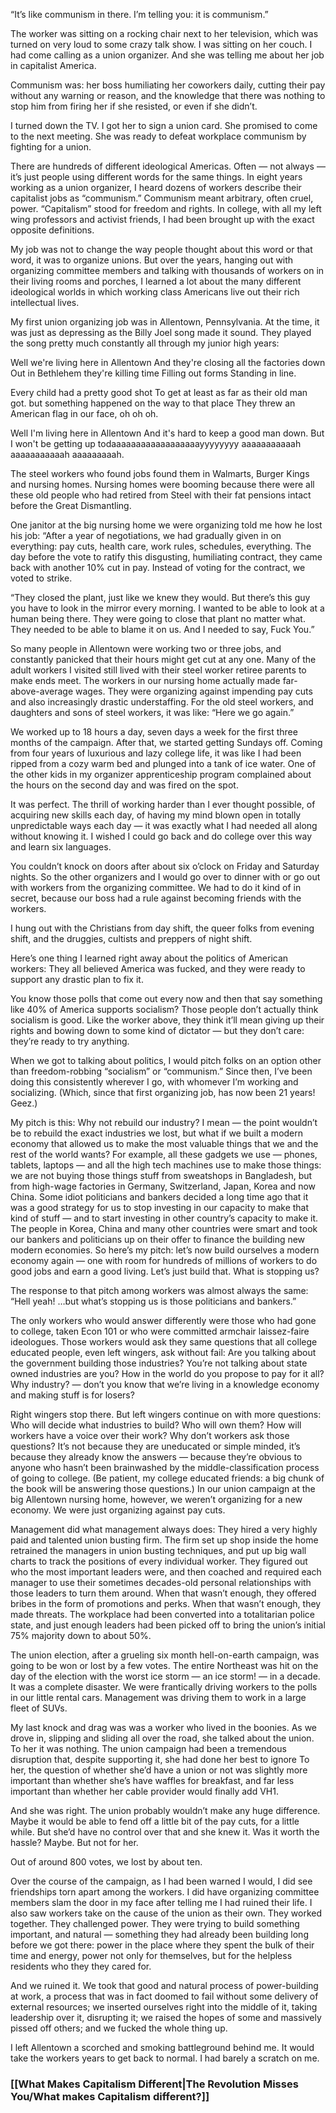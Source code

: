 “It’s like communism in there. I’m telling you: it is communism.”

The worker was sitting on a rocking chair next to her television, which was turned on very loud to some crazy talk show. I was sitting on her couch. I had come calling as a union organizer. And she was telling me about her job in capitalist America. 

Communism was: her boss humiliating her coworkers daily, cutting their pay without any warning or reason, and the knowledge that there was nothing to stop him from firing her if she resisted, or even if she didn’t. 

I turned down the TV. I got her to sign a union card. She promised to come to the next meeting. She was ready to defeat workplace communism by fighting for a union. 

There are hundreds of different ideological Americas. Often — not always — it’s just people using different words for the same things. In eight years working as a union organizer, I heard dozens of workers describe their capitalist jobs as “communism.” Communism meant arbitrary, often cruel, power. “Capitalism” stood for freedom and rights. In college, with all my left wing professors and activist friends, I had been brought up with the exact opposite definitions. 

My job was not to change the way people thought about this word or that word, it was to organize unions. But over the years, hanging out with organizing committee members and talking with thousands of workers on in their living rooms and porches, I learned a lot about the many different ideological worlds in which working class Americans live out their rich intellectual lives.

My first union organizing job was in Allentown, Pennsylvania. At the time, it was just as depressing as the Billy Joel song made it sound. They played the song pretty much constantly all through my junior high years:

Well we're living here in Allentown
And they're closing all the factories down
Out in Bethlehem they're killing time
Filling out forms
Standing in line.

Every child had a pretty good shot
To get at least as far as their old man got.
but something happened on the way to that place
They threw an American flag in our face, oh oh oh.

Well I'm living here in Allentown
And it's hard to keep a good man down.
But I won't be getting up todaaaaaaaaaaaaaaaaaayyyyyyyy
aaaaaaaaaaah aaaaaaaaaaah aaaaaaaaah.

The steel workers who found jobs found them in Walmarts, Burger Kings and nursing homes.  Nursing homes were booming because there were all these old people who had retired from Steel with their fat pensions intact before the Great Dismantling. 

One janitor at the big nursing home we were organizing told me how he lost his job:
“After a year of negotiations, we had gradually given in on everything: pay cuts, health care, work rules, schedules, everything. The day before the vote to ratify this disgusting, humiliating contract, they came back with another 10% cut in pay. Instead of voting for the contract, we voted to strike. 

“They closed the plant, just like we knew they would. But there’s this guy you have to look in the mirror every morning. I wanted to be able to look at a human being there. They were going to close that plant no matter what. They needed to be able to blame it on us. And I needed to say, Fuck You.” 

So many people in Allentown were working two or three jobs, and constantly panicked that their hours might get cut at any one. Many of the adult workers I visited still lived with their steel worker retiree parents to make ends meet. The workers in our nursing home actually made far-above-average wages. They were organizing against impending pay cuts and also increasingly drastic understaffing. For the old steel workers, and daughters and sons of steel workers, it was like: “Here we go again.”

We worked up to 18 hours a day, seven days a week for the first three months of the campaign. After that, we started getting Sundays off. Coming from four years of luxurious and lazy college life, it was like I had been ripped from a cozy warm bed and plunged into a tank of ice water. One of the other kids in my organizer apprenticeship program complained about the hours on the second day and was fired on the spot.  

It was perfect. The thrill of working harder than I ever thought possible, of acquiring new skills each day, of having my mind blown open in totally unpredictable ways each day — it was exactly what I had needed all along without knowing it. I wished I could go back and do college over this way and learn six languages.

You couldn’t knock on doors after about six o’clock on Friday and Saturday nights. So the other organizers and I would go over to dinner with or go out with workers from the organizing committee. We had to do it kind of in secret, because our boss had a rule against becoming friends with the workers. 

I hung out with the Christians from day shift, the queer folks from evening shift, and the druggies, cultists and preppers of night shift. 

Here’s one thing I learned right away about the politics of American workers: They all believed America was fucked, and they were ready to support any drastic plan to fix it. 

You know those polls that come out every now and then that say something like 40% of America supports socialism? Those people don’t actually think socialism is good. Like the worker above, they think it’ll mean giving up their rights and bowing down to some kind of dictator — but they don’t care: they’re ready to try anything. 

When we got to talking about politics, I would pitch folks on an option other than freedom-robbing “socialism” or “communism.” Since then, I’ve been doing this consistently wherever I go, with whomever I’m working and socializing. (Which, since that first organizing job, has now been 21 years! Geez.) 

My pitch is this: Why not rebuild our industry? I mean — the point wouldn’t be to rebuild the exact industries we lost, but what if we built a modern economy that allowed us to make the most valuable things that we and the rest of the world wants? For example, all these gadgets we use — phones, tablets, laptops — and all the high tech machines use to make those things: we are not buying those things stuff from sweatshops in Bangladesh, but from high-wage factories in Germany, Switzerland, Japan, Korea and now China. Some idiot politicians and bankers decided a long time ago that it was a good strategy for us to stop investing in our capacity to make that kind of stuff — and to start investing in other country’s capacity to make it. The people in Korea, China and many other countries were smart and took our bankers and politicians up on their offer to finance the building new modern economies. So here’s my pitch: let’s now build ourselves a modern economy again — one with room for hundreds of millions of workers to do good jobs and earn a good living. Let’s just build that. What is stopping us?

The response to that pitch among workers was almost always the same: “Hell yeah! …but what’s stopping us is those politicians and bankers.” 

The only workers who would answer differently were those who had gone to college, taken Econ 101 or who were committed armchair laissez-faire ideologues. Those workers would ask they same questions that all college educated people, even left wingers, ask without fail: Are you talking about the government building those industries? You’re not talking about state owned industries are you? How in the world do you propose to pay for it all? Why industry? — don’t you know that we’re living in a knowledge economy and making stuff is for losers?

Right wingers stop there. But left wingers continue on with more questions: Who will decide what industries to build? Who will own them? How will workers have a voice over their work? 
Why don’t workers ask those questions? It’s not because they are uneducated or simple minded, it’s because they already know the answers — because they’re obvious to anyone who hasn’t been brainwashed by the middle-classification process of going to college. (Be patient, my college educated friends: a big chunk of the book will be answering those questions.) 
In our union campaign at the big Allentown nursing home, however, we weren’t organizing for a new economy. We were just organizing against pay cuts. 

Management did what management always does: They hired a very highly paid and talented union busting firm. The firm set up shop inside the home retrained the managers in union busting techniques, and put up big wall charts to track the positions of every individual worker. They figured out who the most important leaders were, and then coached and required each manager to use their sometimes decades-old personal relationships with those leaders to turn them around. When that wasn’t enough, they offered bribes in the form of promotions and perks. When that wasn’t enough, they made threats. The workplace had been converted into a totalitarian police state, and just enough leaders had been picked off to bring the union’s initial 75% majority down to about 50%. 

The union election, after a grueling six month hell-on-earth campaign, was going to be won or lost by a few votes. The entire Northeast was hit on the day of the election with the worst ice storm — an ice storm! — in a decade. It was a complete disaster. We were frantically driving workers to the polls in our little rental cars. Management was driving them to work in a large fleet of SUVs. 

My last knock and drag was was a worker who lived in the boonies. As we drove in, slipping and sliding all over the road, she talked about the union. To her it was nothing. The union campaign had been a tremendous disruption that, despite supporting it, she had done her best to ignore To her, the question of whether she’d have a union or not was slightly more important than whether she’s have waffles for breakfast, and far less important than whether her cable provider would finally add VH1. 

And she was right. The union probably wouldn’t make any huge difference. Maybe it would be able to fend off a little bit of the pay cuts, for a little while. But she’d have no control over that and she knew it. Was it worth the hassle? Maybe. But not for her. 

Out of around 800 votes, we lost by about ten.

Over the course of the campaign, as I had been warned I would, I did see friendships torn apart among the workers. I did have organizing committee members slam the door in my face after telling me I had ruined their life. I also saw workers take on the cause of the union as their own. They worked together. They challenged power. They were trying to build something important, and natural — something they had already been building long before we got there: power in the place where they spent the bulk of their time and energy, power not only for themselves, but for the helpless residents who they they cared for.

And we ruined it. We took that good and natural process of power-building at work, a process that was in fact doomed to fail without some delivery of external resources; we inserted ourselves right into the middle of it, taking leadership over it, disrupting it; we raised the hopes of some and massively pissed off others; and we fucked the whole thing up.     

I left Allentown a scorched and smoking battleground behind me. It would take the workers years to get back to normal. I had barely a scratch on me. 

### [[What Makes Capitalism Different|The Revolution Misses You/What makes Capitalism different?]]